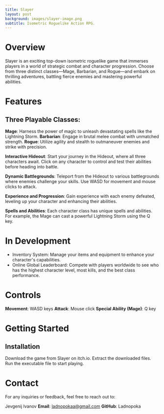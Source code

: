 ```yaml
---
title: Slayer
layout: post
background: images/slayer-image.png
subtitle: Isometric Roguelike Action RPG.
---
```


# Overview
Slayer is an exciting top-down isometric roguelike game that immerses players in a world of strategic combat and character progression. Choose from three distinct classes—Mage, Barbarian, and Rogue—and embark on thrilling adventures, battling fierce enemies and mastering powerful abilities.

# Features
## Three Playable Classes:
**Mage**: Harness the power of magic to unleash devastating spells like the Lightning Storm.
**Barbarian**: Engage in brutal melee combat with unmatched strength.
**Rogue**: Utilize agility and stealth to outmaneuver enemies and strike with precision.

**Interactive Hideout**: Start your journey in the Hideout, where all three characters await. Click on any character to control and test their abilities before heading into battle.

**Dynamic Battlegrounds**: Teleport from the Hideout to various battlegrounds where enemies challenge your skills. Use WASD for movement and mouse clicks to attack.

**Experience and Progression**: Gain experience with each enemy defeated, leveling up your character and enhancing their abilities.

**Spells and Abilities**: Each character class has unique spells and abilities. For example, the Mage can cast a powerful Lightning Storm using the Q key.

# In Development
* Inventory System: Manage your items and equipment to enhance your character's capabilities.
* Online Global Leaderboard: Compete with players worldwide to see who has the highest character level, most kills, and the best class performance.

# Controls
**Movement**: WASD keys
**Attack**: Mouse click
**Special Ability (Mage)**: Q key

# Getting Started
## Installation
<p>Download the game from Slayer on itch.io.
Extract the downloaded files.
Run the executable file to start playing.<p>

# Contact
For any inquiries or feedback, feel free to reach out to:

Jevgenij Ivanov
**Email**: ladnopokaa@gmail.com
**GitHub**: Ladnopoka

